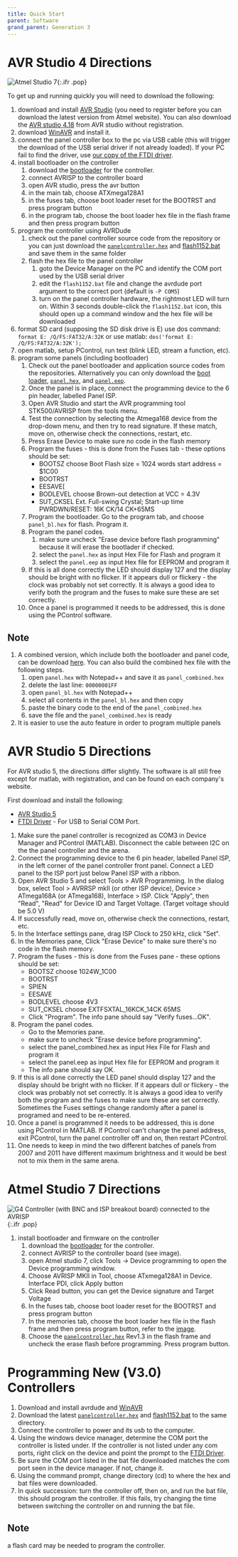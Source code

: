 ```yaml
---
title: Quick Start
parent: Software
grand_parent: Generation 3
---
```


# AVR Studio 4 Directions

![Atmel Studio 7](assets/atmel-studio-7.png){:.ifr .pop}

To get up and running quickly you will need to download the following:

1. download and install [AVR Studio](http://www.atmel.com/dyn/products/tools_card.asp?tool_id=2725&source=redirect) (you need to register before you can download the latest version from Atmel website). You can also download the [AVR studio 4.18](http://www.atmel.com/forms/software_download_splash.asp?family_id=607&referer=http://www.atmel.com/dyn/products/tools_card.asp?tool_id=2725&source=redirect&fn=AvrStudio4Setup%2Eexe) from AVR studio without registration.
1. download [WinAVR](http://sourceforge.net/projects/winavr/files/WinAVR/20100110/) and install it.
1. connect the panel controller box to the pc via USB cable (this will trigger the download of the USB serial driver if not already loaded). If your PC fail to find the driver, use [our copy of the FTDI driver](assets/CDM20808.zip).
1. install bootloader on the controller
    1. download the [bootloader](assets/BootloaderMkII_gcc.hex) for the controller.
    1. connect AVRISP to the controller board
    1. open AVR studio, press the avr button
    1. in the main tab, choose ATXmega128A1
    1. in the fuses tab, choose boot loader reset for the  BOOTRST and press program button
    1. in the program tab, choose the boot loader hex file in the flash frame and then press program button
1. program the controller using AVRDude
    1. check out the panel controller source code from the repository or you can just download the [`panelcontroller.hex`](assets/panelcontroller.hex) and [flash1152.bat](assets/flash1152.bat) and save them in the same folder
    1. flash the hex file to the panel controller
        1. goto the Device Manager on the PC and identify the COM port used by the USB serial driver
        1. edit the `flash1152.bat` file and change the avrdude port argument to the correct port (default is `-P COM5`)
        1. turn on the panel controller hardware, the rightmost LED will turn on. Within 3 seconds double-click the `flash1152.bat` icon, this should open up a command window and the hex file will be downloaded
1. format SD card (supposing the SD disk drive is E) use dos command: `format E: /Q/FS:FAT32/A:32K` or use matlab: `dos('format E: /Q/FS:FAT32/A:32K');`
1. open matlab, setup PControl, run test (blink LED, stream a function, etc).
1. program some panels (including bootloader)
    1. Check out the panel bootloader and application source codes from the repositories. Alternatively you can only download the [boot loader](assets/panel_bl.hex), [`panel.hex`](assets/panel.hex), and [`panel.eep`](assets/panel.eep).
    1. Once the panel is in place, connect the programming device to the 6 pin header, labelled Panel ISP.
    1. Open AVR Studio and start the AVR programming tool STK500/AVRISP from the tools menu.
    1. Test the connection by selecting the Atmega168 device from the drop-down menu, and then try to read signature. If these match, move on, otherwise check the connections, restart, etc.
    1. Press Erase Device to make sure no code in the flash memory
    1. Program the fuses - this is done from the Fuses tab - these options should be set:
        - BOOTSZ choose Boot Flash size = 1024 words start address = $1C00
        - BOOTRST
        - EESAVE[
        - BODLEVEL  choose  Brown-out detection at VCC = 4.3V
        - SUT_CKSEL  Ext. Full-swing Crystal; Start-up time PWRDWN/RESET: 16K CK/14 CK+65MS
    1. Program the bootloader.  Go to the program tab, and choose `panel_bl.hex` for flash. Program it.
    1. Program the panel codes.
        1. make sure uncheck "Erase device before flash programming" because it will erase the bootlader if checked.
        1. select the `panel.hex` as input Hex File  for Flash and program it
        1. select the `panel.eep` as input Hex file for EEPROM  and program it
    1. If this is all done correctly the LED should display 127 and the display should be bright with no flicker. If it appears dull or flickery - the clock was probably not set correctly. It is always a good idea to verify both the program and the fuses to make sure these are set correctly.
    1. Once a panel is programmed it needs to be addressed, this is done using the PControl software.

## Note

1. A combined version, which include both the bootloader and panel code, can be download [here](assets/panel_combined.hex). You can also build the combined hex file with the following steps.
    1. open `panel.hex` with Notepad++ and save it as `panel_combined.hex`
    1. delete the last line: `00000001FF`
    1. open `panel_bl.hex` with Notepad++
    1. select all contents in the `panel_bl.hex` and then copy
    1. paste the binary code to the end of the `panel_combined.hex`
    1. save the file and the `panel_combined.hex` is ready  
1. It is easier to use the auto feature in order to program multiple panels

# AVR Studio 5 Directions

For AVR studio 5, the directions differ slightly. The software is all still free except for matlab, with registration, and can be found on each company's website.

First download and install the following:

- [AVR Studio 5](http://www2.atmel.com/)
- [FTDI Driver](assets/CDM20808.zip) - For USB to Serial COM Port.

1. Make sure the panel controller is recognized as COM3 in Device Manager and PControl (MATLAB). Disconnect the cable between I2C on the the panel controller and the arena.
1. Connect the programming device to the 6 pin header, labelled Panel ISP, in the left corner of the panel controller front panel. Connect a LED panel to the ISP port just below Panel ISP with a ribbon.
1. Open AVR Studio 5 and select Tools > AVR Programming. In the dialog box, select Tool > AVRRSP mkII (or other ISP device), Device > ATmega168A (or ATmega168), Interface > ISP. Click "Apply", then "Read", "Read" for Device ID and Target Voltage. (Target voltage should be 5.0 V)
1. If successfully read, move on, otherwise check the connections, restart, etc.
1. In the Interface settings pane, drag ISP Clock to 250 kHz, click "Set".
1. In the Memories pane, Click "Erase Device" to make sure there's no code in the flash memory.
1. Program the fuses - this is done from the Fuses pane - these options should be set:
    - BOOTSZ choose 1024W_1C00
    - BOOTRST
    - SPIEN
    - EESAVE
    - BODLEVEL choose 4V3
    - SUT_CKSEL choose EXTFSXTAL_16KCK_14CK 65MS
    - Click "Program". The info pane should say "Verify fuses...OK".
1. Program the panel codes.
    - Go to the Memories pane.
    - make sure to uncheck "Erase device before programming".
    - select the panel_combined.hex as input Hex File for Flash and program it
    - select the panel.eep as input Hex file for EEPROM and program it
    - The info pane should say OK.
1. If this is all done correctly the LED panel should display 127 and the display should be bright with no flicker. If it appears dull or flickery - the clock was probably not set correctly. It is always a good idea to verify both the program and the fuses to make sure these are set correctly. Sometimes the Fuses settings change randomly after a panel is programed and need to be re-entered.
1. Once a panel is programmed it needs to be addressed, this is done using PControl in MATLAB. If PControl can't change the panel address, exit PControl, turn the panel controller off and on, then restart PControl.
1. One needs to keep in mind the two different batches of panels from 2007 and 2011 have different maximum brightness and it would be best not to mix them in the same arena.

# Atmel Studio 7 Directions

![G4 Controller (with BNC and ISP breakout board) connected to the AVRISP](assets/controller_avrisp.jpg){:.ifr .pop}

1. install bootloader and firmware on the controller
    1. download the [bootloader](assets/BootloaderMkII_gcc.hex) for the controller.
    1. connect AVRISP to the controller board (see image).
    1. open Atmel studio 7, click Tools → Device programming to open the Device programming window.
    1. Choose AVRISP MKII in Tool, choose ATxmega128A1 in Device. Interface PDI, click Apply button
    1. Click Read button, you can get the Device signature and Target Voltage
    1. In the fuses tab, choose boot loader reset for the BOOTRST and press program button
    1. In the memories tab, choose the boot loader hex file in the flash frame and then press program button, refer to the [image](https://github.com/reiserlab/Panel-G3-Software/blob/master/assets/Atmel%20Studio%207.png).
    1. Choose the [`panelcontroller.hex`](assets/panelcontroller.hex) Rev1.3 in the flash frame and uncheck the erase flash before programming. Press program button.

# Programming New (V3.0) Controllers

1. Download and install avrdude and [WinAVR](http://sourceforge.net/projects/winavr/files/WinAVR/20090313/WinAVR-20090313-install.exe/download)
1. Download  the latest [`panelcontroller.hex`](assets/panelcontroller.hex) and [flash1152.bat](assets/flash1152.bat) to the same directory.
1. Connect the controller to power and its usb to the computer.
1. Using the windows device manager, determine the COM port the controller is listed under. If the controller is not listed under any com ports, right click on the device and point the prompt to the [FTDI Driver](assets/CDM20808.zip).
1. Be sure the COM port listed in the bat file downloaded matches the com port seen in the device manager. If not, change it.
1. Using the command prompt, change directory (cd) to where the hex and bat files were downloaded.
1. In quick succession: turn the controller off, then on, and run the bat file, this should program the controller. If this fails, try changing the time between switching the controller on and running the bat file.

## Note

a flash card may be needed to program the controller.

